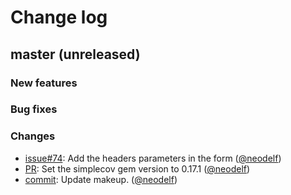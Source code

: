 # Change log

## master (unreleased)

### New features

### Bug fixes

### Changes

* [issue#74](https://github.com/Neodelf/lecter/pull/79): Add the headers parameters in the form ([@neodelf][])
* [PR](https://github.com/Neodelf/lecter/pull/69): Set the simplecov gem version to 0.17.1 ([@neodelf][])
* [commit](https://github.com/Neodelf/lecter/commit/73e0ed69cf8e1773abed9e9b735e0742aa63dade): Update makeup. ([@neodelf][])

[@neodelf]: https://github.com/neodelf
